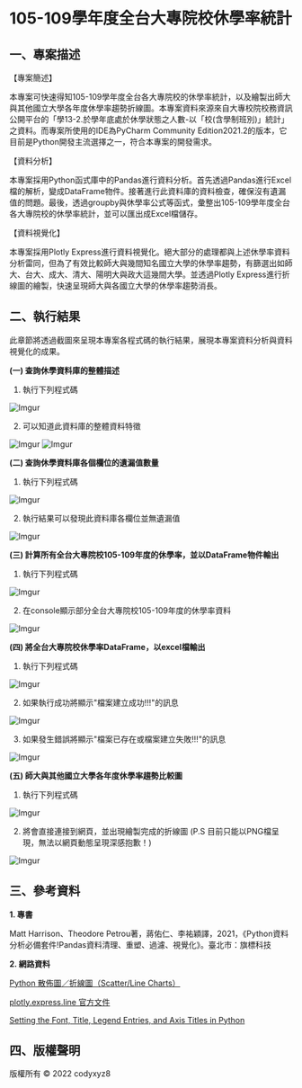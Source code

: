 # 105-109學年度全台大專院校休學率統計
## 一、專案描述

【專案簡述】

本專案可快速得知105-109學年度全台各大專院校的休學率統計，以及繪製出師大與其他國立大學各年度休學率趨勢折線圖。本專案資料來源來自大專校院校務資訊公開平台的「學13-2.於學年底處於休學狀態之人數-以「校(含學制班別)」統計」之資料。而專案所使用的IDE為PyCharm Community Edition2021.2的版本，它目前是Python開發主流選擇之一，符合本專案的開發需求。

【資料分析】

本專案採用Python函式庫中的Pandas進行資料分析。首先透過Pandas進行Excel檔的解析，變成DataFrame物件。接著進行此資料庫的資料檢查，確保沒有遺漏值的問題。最後，透過groupby與休學率公式等函式，彙整出105-109學年度全台各大專院校的休學率統計，並可以匯出成Excel檔儲存。

【資料視覺化】

本專案採用Plotly Express進行資料視覺化。絕大部分的處理都與上述休學率資料分析雷同，但為了有效比較師大與幾間知名國立大學的休學率趨勢，有篩選出如師大、台大、成大、清大、陽明大與政大這幾間大學。並透過Plotly Express進行折線圖的繪製，快速呈現師大與各國立大學的休學率趨勢消長。

## 二、執行結果

此章節將透過截圖來呈現本專案各程式碼的執行結果，展現本專案資料分析與資料視覺化的成果。

**(一) 查詢休學資料庫的整體描述**
1. 執行下列程式碼

![Imgur](https://i.imgur.com/kbCnXB6.png)

2. 可以知道此資料庫的整體資料特徵

![Imgur](https://i.imgur.com/7pBVyrC.png)
![Imgur](https://i.imgur.com/p84twZj.png)

**(二) 查詢休學資料庫各個欄位的遺漏值數量**
1. 執行下列程式碼

![Imgur](https://i.imgur.com/BuNDXol.png)

2. 執行結果可以發現此資料庫各欄位並無遺漏值

![Imgur](https://i.imgur.com/qs6rvRr.png)

**(三) 計算所有全台大專院校105-109年度的休學率，並以DataFrame物件輸出**
1. 執行下列程式碼

![Imgur](https://i.imgur.com/PWdIf8M.png)

2. 在console顯示部分全台大專院校105-109年度的休學率資料

![Imgur](https://i.imgur.com/13xzhHd.png)

**(四) 將全台大專院校休學率DataFrame，以excel檔輸出**
1. 執行下列程式碼

![Imgur](https://i.imgur.com/TgCzasN.png)

2. 如果執行成功將顯示"檔案建立成功!!!"的訊息

![Imgur](https://i.imgur.com/3tnXi9O.png)

3. 如果發生錯誤將顯示"檔案已存在或檔案建立失敗!!!"的訊息

![Imgur](https://i.imgur.com/81AjLQz.png)

**(五) 師大與其他國立大學各年度休學率趨勢比較圖**
1. 執行下列程式碼

![Imgur](https://i.imgur.com/syErezu.png)

2. 將會直接連接到網頁，並出現繪製完成的折線圖
(P.S 目前只能以PNG檔呈現，無法以網頁動態呈現深感抱歉！)

![Imgur](https://i.imgur.com/BdY085o.png)

## 三、參考資料

**1. 專書**

Matt Harrison、Theodore Petrou著，蔣佑仁、李祐穎譯，2021，《Python資料分析必備套件!Pandas資料清理、重塑、過濾、視覺化》。臺北市：旗標科技

**2. 網路資料**

[Python 散佈圖／折線圖（Scatter/Line Charts）](https://waynestalk.com/python-scatter-line-charts/)

[plotly.express.line 官方文件](https://plotly.com/python-api-reference/generated/plotly.express.line.html)

[Setting the Font, Title, Legend Entries, and Axis Titles in Python](https://plotly.com/python/figure-labels/)

## 四、版權聲明
版權所有 © 2022 codyxyz8





